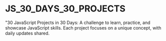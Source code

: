 # JS_30_DAYS_30_PROJECTS
"30 JavaScript Projects in 30 Days: A challenge to learn, practice, and showcase JavaScript skills. Each project focuses on a unique concept, with daily updates shared.
